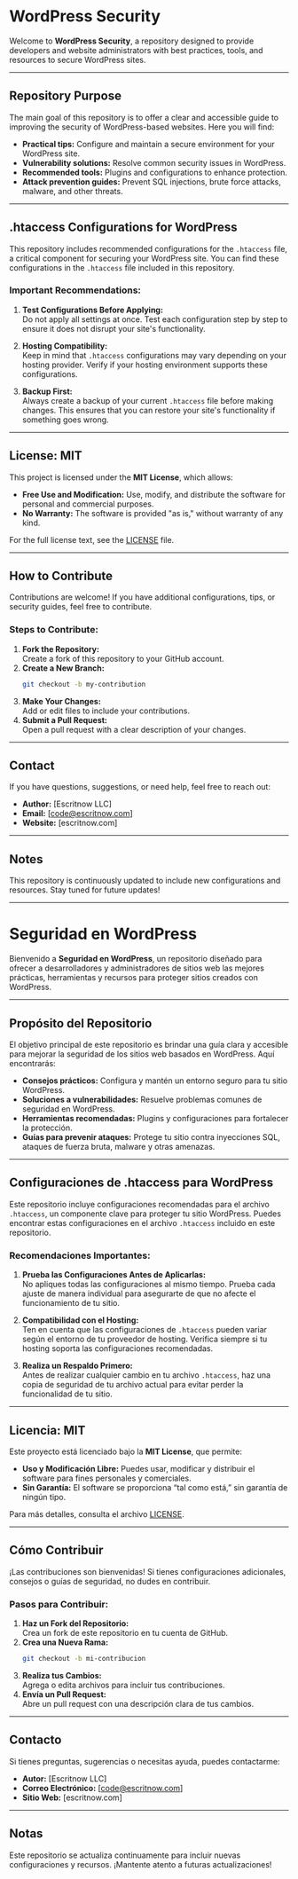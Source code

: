 
# WordPress Security

Welcome to **WordPress Security**, a repository designed to provide developers and website administrators with best practices, tools, and resources to secure WordPress sites.

---

## Repository Purpose

The main goal of this repository is to offer a clear and accessible guide to improving the security of WordPress-based websites. Here you will find:

- **Practical tips:** Configure and maintain a secure environment for your WordPress site.
- **Vulnerability solutions:** Resolve common security issues in WordPress.
- **Recommended tools:** Plugins and configurations to enhance protection.
- **Attack prevention guides:** Prevent SQL injections, brute force attacks, malware, and other threats.

---

## .htaccess Configurations for WordPress

This repository includes recommended configurations for the `.htaccess` file, a critical component for securing your WordPress site. You can find these configurations in the `.htaccess` file included in this repository.

### Important Recommendations:
1. **Test Configurations Before Applying:**  
   Do not apply all settings at once. Test each configuration step by step to ensure it does not disrupt your site's functionality.

2. **Hosting Compatibility:**  
   Keep in mind that `.htaccess` configurations may vary depending on your hosting provider. Verify if your hosting environment supports these configurations.

3. **Backup First:**  
   Always create a backup of your current `.htaccess` file before making changes. This ensures that you can restore your site's functionality if something goes wrong.

---

## License: MIT

This project is licensed under the **MIT License**, which allows:
- **Free Use and Modification:** Use, modify, and distribute the software for personal and commercial purposes.
- **No Warranty:** The software is provided "as is," without warranty of any kind.

For the full license text, see the [LICENSE](./LICENSE) file.

---

## How to Contribute

Contributions are welcome! If you have additional configurations, tips, or security guides, feel free to contribute.

### Steps to Contribute:
1. **Fork the Repository:**  
   Create a fork of this repository to your GitHub account.
2. **Create a New Branch:**  
   ```bash
   git checkout -b my-contribution
   ```
3. **Make Your Changes:**  
   Add or edit files to include your contributions.
4. **Submit a Pull Request:**  
   Open a pull request with a clear description of your changes.

---

## Contact

If you have questions, suggestions, or need help, feel free to reach out:
- **Author:** [Escritnow LLC]
- **Email:** [code@escritnow.com]
- **Website:** [escritnow.com]

---

## Notes

This repository is continuously updated to include new configurations and resources. Stay tuned for future updates!

---

# Seguridad en WordPress

Bienvenido a **Seguridad en WordPress**, un repositorio diseñado para ofrecer a desarrolladores y administradores de sitios web las mejores prácticas, herramientas y recursos para proteger sitios creados con WordPress.

---

## Propósito del Repositorio

El objetivo principal de este repositorio es brindar una guía clara y accesible para mejorar la seguridad de los sitios web basados en WordPress. Aquí encontrarás:

- **Consejos prácticos:** Configura y mantén un entorno seguro para tu sitio WordPress.
- **Soluciones a vulnerabilidades:** Resuelve problemas comunes de seguridad en WordPress.
- **Herramientas recomendadas:** Plugins y configuraciones para fortalecer la protección.
- **Guías para prevenir ataques:** Protege tu sitio contra inyecciones SQL, ataques de fuerza bruta, malware y otras amenazas.

---

## Configuraciones de .htaccess para WordPress

Este repositorio incluye configuraciones recomendadas para el archivo `.htaccess`, un componente clave para proteger tu sitio WordPress. Puedes encontrar estas configuraciones en el archivo `.htaccess` incluido en este repositorio.

### Recomendaciones Importantes:
1. **Prueba las Configuraciones Antes de Aplicarlas:**  
   No apliques todas las configuraciones al mismo tiempo. Prueba cada ajuste de manera individual para asegurarte de que no afecte el funcionamiento de tu sitio.

2. **Compatibilidad con el Hosting:**  
   Ten en cuenta que las configuraciones de `.htaccess` pueden variar según el entorno de tu proveedor de hosting. Verifica siempre si tu hosting soporta las configuraciones recomendadas.

3. **Realiza un Respaldo Primero:**  
   Antes de realizar cualquier cambio en tu archivo `.htaccess`, haz una copia de seguridad de tu archivo actual para evitar perder la funcionalidad de tu sitio.

---

## Licencia: MIT

Este proyecto está licenciado bajo la **MIT License**, que permite:
- **Uso y Modificación Libre:** Puedes usar, modificar y distribuir el software para fines personales y comerciales.
- **Sin Garantía:** El software se proporciona “tal como está,” sin garantía de ningún tipo.

Para más detalles, consulta el archivo [LICENSE](./LICENSE).

---

## Cómo Contribuir

¡Las contribuciones son bienvenidas! Si tienes configuraciones adicionales, consejos o guías de seguridad, no dudes en contribuir.

### Pasos para Contribuir:
1. **Haz un Fork del Repositorio:**  
   Crea un fork de este repositorio en tu cuenta de GitHub.
2. **Crea una Nueva Rama:**  
   ```bash
   git checkout -b mi-contribucion
   ```
3. **Realiza tus Cambios:**  
   Agrega o edita archivos para incluir tus contribuciones.
4. **Envía un Pull Request:**  
   Abre un pull request con una descripción clara de tus cambios.

---

## Contacto

Si tienes preguntas, sugerencias o necesitas ayuda, puedes contactarme:
- **Autor:** [Escritnow LLC]
- **Correo Electrónico:** [code@escritnow.com]
- **Sitio Web:** [escritnow.com]

---

## Notas

Este repositorio se actualiza continuamente para incluir nuevas configuraciones y recursos. ¡Mantente atento a futuras actualizaciones!
